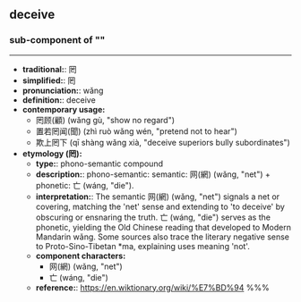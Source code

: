 ## deceive
### sub-component of ""
---
- **traditional:**: 罔
- **simplified:**: 罔
- **pronunciation:**: wǎng
- **definition:**: deceive
- **contemporary usage:**
  - 罔顾(顧) (wǎng gù, "show no regard")
  - 置若罔闻(聞) (zhì ruò wǎng wén, "pretend not to hear")
  - 欺上罔下 (qī shàng wǎng xià, "deceive superiors bully subordinates")
- **etymology (罔):**
  - **type:**: phono-semantic compound
  - **description:**: phono-semantic: semantic: 网(網) (wǎng, "net") + phonetic: 亡 (wáng, "die").
  - **interpretation:**: The semantic 网(網) (wǎng, "net") signals a net or covering, matching the 'net' sense and extending to 'to deceive' by obscuring or ensnaring the truth. 亡 (wáng, "die") serves as the phonetic, yielding the Old Chinese reading that developed to Modern Mandarin wǎng. Some sources also trace the literary negative sense to Proto-Sino-Tibetan *ma, explaining uses meaning 'not'.
  - **component characters:**
    - 网(網) (wǎng, "net")
    - 亡 (wáng, "die")
  - **reference:**: https://en.wiktionary.org/wiki/%E7%BD%94
%%%
